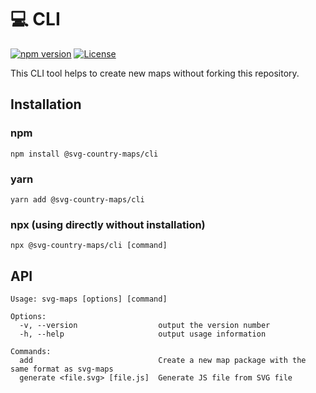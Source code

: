 # 💻 CLI

[![npm version](https://img.shields.io/npm/v/@svg-maps/cli)](https://www.npmjs.com/package/@svg-maps/cli)
[![License](https://img.shields.io/github/license/VictorCazanave/svg-maps/cli?color=blue)](https://github.com/VictorCazanave/svg-maps/blob/master/packages/cli/LICENSE)

This CLI tool helps to create new maps without forking this repository.

## Installation

### npm

`npm install @svg-country-maps/cli`

### yarn

`yarn add @svg-country-maps/cli`

### npx (using directly without installation)

`npx @svg-country-maps/cli [command]`

## API

```
Usage: svg-maps [options] [command]

Options:
  -v, --version                  output the version number
  -h, --help                     output usage information

Commands:
  add                            Create a new map package with the same format as svg-maps
  generate <file.svg> [file.js]  Generate JS file from SVG file
```
